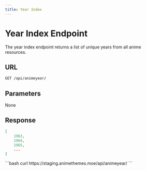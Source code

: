 ```yaml
---
title: Year Index
---
```


<Block>

# Year Index Endpoint

The year index endpoint returns a list of unique years from all anime resources.

## URL

```sh
GET /api/animeyear/
```

## Parameters

None

## Response

```json
[
    1963,
    1964,
    1965,
    ...
]
```

<Example>

<CURL>
```bash
curl https://staging.animethemes.moe/api/animeyear/
```
</CURL>

</Example>

</Block>